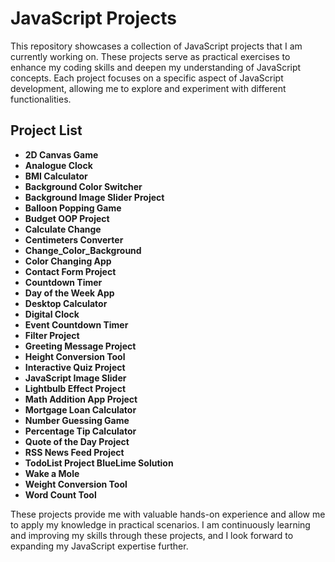 # JavaScript Projects

This repository showcases a collection of JavaScript projects that I am currently working on. These projects serve as practical exercises to enhance my coding skills and deepen my understanding of JavaScript concepts. Each project focuses on a specific aspect of JavaScript development, allowing me to explore and experiment with different functionalities.

## Project List

- **2D Canvas Game**
- **Analogue Clock**
- **BMI Calculator**
- **Background Color Switcher**
- **Background Image Slider Project**
- **Balloon Popping Game**
- **Budget OOP Project**
- **Calculate Change**
- **Centimeters Converter**
- **Change_Color_Background**
- **Color Changing App**
- **Contact Form Project**
- **Countdown Timer**
- **Day of the Week App**
- **Desktop Calculator**
- **Digital Clock**
- **Event Countdown Timer**
- **Filter Project**
- **Greeting Message Project**
- **Height Conversion Tool**
- **Interactive Quiz Project**
- **JavaScript Image Slider**
- **Lightbulb Effect Project**
- **Math Addition App Project**
- **Mortgage Loan Calculator**
- **Number Guessing Game**
- **Percentage Tip Calculator**
- **Quote of the Day Project**
- **RSS News Feed Project**
- **TodoList Project BlueLime Solution**
- **Wake a Mole**
- **Weight Conversion Tool**
- **Word Count Tool**

These projects provide me with valuable hands-on experience and allow me to apply my knowledge in practical scenarios. I am continuously learning and improving my skills through these projects, and I look forward to expanding my JavaScript expertise further.
